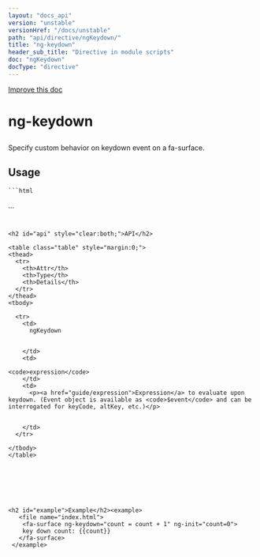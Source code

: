 ```yaml
---
layout: "docs_api"
version: "unstable"
versionHref: "/docs/unstable"
path: "api/directive/ngKeydown/"
title: "ng-keydown"
header_sub_title: "Directive in module scripts"
doc: "ngKeydown"
docType: "directive"
---
```


<div class="improve-docs">
  <a href='https://github.com/Famous/famous-angular/edit/master/src/scripts/directives/fa-input.js#L452'>
    Improve this doc
  </a>
</div>





<h1 class="api-title">

  ng-keydown



</h1>





Specify custom behavior on keydown event on a fa-surface.






  
<h2 id="usage">Usage</h2>
  
    ```html
  <ANY
    ng-keydown="">
  ...
  </ANY>
  ```
    
  
<h2 id="api" style="clear:both;">API</h2>

<table class="table" style="margin:0;">
  <thead>
    <tr>
      <th>Attr</th>
      <th>Type</th>
      <th>Details</th>
    </tr>
  </thead>
  <tbody>
    
    <tr>
      <td>
        ngKeydown
        
        
      </td>
      <td>
        
  <code>expression</code>
      </td>
      <td>
        <p><a href="guide/expression">Expression</a> to evaluate upon
keydown. (Event object is available as <code>$event</code> and can be interrogated for keyCode, altKey, etc.)</p>

        
      </td>
    </tr>
    
  </tbody>
</table>

  

  



<h2 id="example">Example</h2><example>
     <file name="index.html">
      <fa-surface ng-keydown="count = count + 1" ng-init="count=0">
      key down count: {{count}}
     </fa-surface>
   </example>


